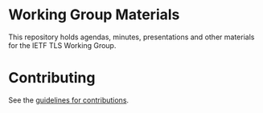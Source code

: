 # Working Group Materials
This repository holds agendas, minutes, presentations and other materials for the IETF TLS Working Group.

# Contributing

See the
[guidelines for contributions](CONTRIBUTING.md).

